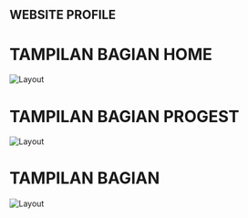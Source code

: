 ## WEBSITE PROFILE

# TAMPILAN BAGIAN HOME
![Layout](https://files.catbox.moe/zcfneg.jpg)

# TAMPILAN BAGIAN PROGEST
![Layout](https://files.catbox.moe/1iv68w.jpg)

# TAMPILAN BAGIAN
![Layout](https://files.catbox.moe/jtl2wq.jpg)
